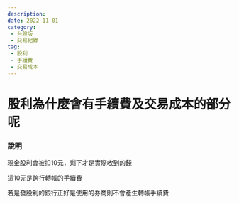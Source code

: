 ```yaml
---
description:
date: 2022-11-01
category:
 - 台股版
 - 交易紀錄
tag:
 - 股利
 - 手續費
 - 交易成本
---
```


# 股利為什麼會有手續費及交易成本的部分呢

  
### 說明

  現金股利會被扣10元，剩下才是實際收到的錢

  這10元是跨行轉帳的手續費

  若是發股利的銀行正好是使用的券商則不會產生轉帳手續費
